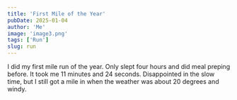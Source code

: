 ```yaml
---
title: 'First Mile of the Year'
pubDate: 2025-01-04
author: 'Me'
image: 'image3.png'
tags: ['Run']
slug: run
---
```


I did my first mile run of the year. Only slept four hours and did meal preping before. It took me 11 minutes and 24 seconds. Disappointed in the slow time, but I still got a mile in when the weather was about 20 degrees and windy. 